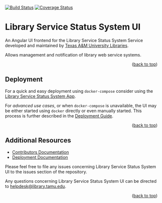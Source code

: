 <a name="readme-top"></a>
[![Build Status][build-badge]][build-status]
[![Coverage Status][coverage-badge]][coverage-status]

# Library Service Status System UI

An Angular UI frontend for the Library Service Status System Service developed and maintained by [Texas A&M University Libraries][tamu-library].

Allows management and notification of library web service systems.

<div align="right">(<a href="#readme-top">back to top</a>)</div>

## Deployment

For a quick and easy deployment using `docker-compose` consider using the [Library Service Status System App][app-repo].

For _advanced use cases_, or when `docker-compose` is unavailable, the UI may be either started using `docker` directly or even manually started.
This process is further described in the [Deployment Guide][deployment-guide].

<div align="right">(<a href="#readme-top">back to top</a>)</div>

## Additional Resources

- [Contributors Documentation][contribute-guide]
- [Deployment Documentation][deployment-guide]

Please feel free to file any issues concerning Library Service Status System UI to the issues section of the repository.

Any questions concerning Library Service Status System UI can be directed to [helpdesk@library.tamu.edu][helpdesk-email].

<div align="right">(<a href="#readme-top">back to top</a>)</div>

<!-- LINKS -->
[build-status]: https://github.com/TAMULib/LibraryServiceStatusSystemUI/actions?query=workflow%3ABuild
[build-badge]: https://github.com/TAMULib/LibraryServiceStatusSystemUI/workflows/Build/badge.svg
[coverage-status]: https://coveralls.io/github/TAMULib/LibraryServiceStatusSystemUI
[coverage-badge]: https://coveralls.io/repos/github/TAMULib/LibraryServiceStatusSystemUI/badge.svg
[tamu-library]: http://library.tamu.edu
[app-repo]: https://github.com/TAMULib/LibraryServiceStatusSystem
[deployment-guide]: DEPLOYING.md
[contribute-guide]: CONTRIBUTING.md
[helpdesk-email]: mailto:helpdesk@library.tamu.edu

